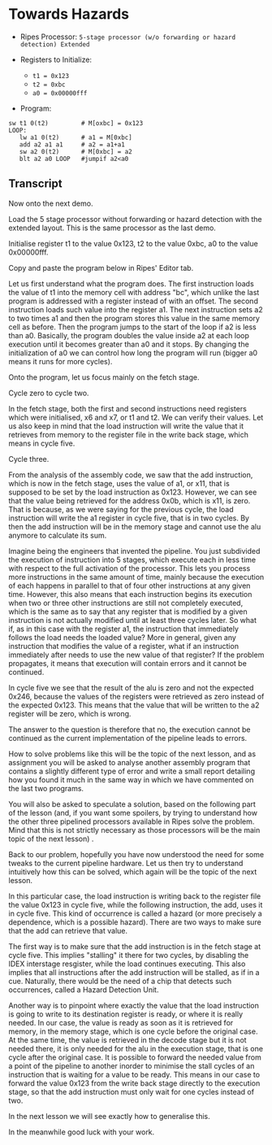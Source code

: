 # Towards Hazards

- Ripes Processor: ```5-stage processor (w/o forwarding or hazard detection) Extended```
- Registers to Initialize:
    - ```t1 = 0x123```
    - ```t2 = 0xbc```
    - ```a0 = 0x00000fff```

- Program:
```assembly
sw t1 0(t2)         # M[oxbc] = 0x123
LOOP:
   lw a1 0(t2)      # a1 = M[0xbc] 
   add a2 a1 a1     # a2 = a1+a1
   sw a2 0(t2)      # M[0xbc] = a2
   blt a2 a0 LOOP   #jumpif a2<a0
```

## Transcript
Now onto the next demo.

Load the 5 stage processor without forwarding or hazard detection with the extended layout. This is the same processor as the last demo.

Initialise register t1 to the value 0x123, t2 to the value 0xbc, a0 to the value 0x00000fff.

Copy and paste the program below in Ripes' Editor tab.

Let us first understand what the program does. The first instruction loads the value of t1 into the memory cell with address "bc", which unlike the last program is addressed with a register instead of with an offset. The second instruction loads such value into the register a1. The next instruction sets a2 to two times a1 and then the program stores this value in the same memory cell as before. Then the program jumps to the start of the loop if a2 is less than a0. Basically, the program doubles the value inside a2 at each loop execution until it becomes greater than a0 and it stops. By changing the initialization of a0 we can control how long the program will run (bigger a0 means it runs for more cycles).

Onto the program, let us focus mainly on the fetch stage.

Cycle zero to cycle two.

In the fetch stage, both the first and second instructions need registers which were initialised, x6 and x7, or t1 and t2. We can verify their values. Let us also keep in mind that the load instruction will write the value that it retrieves from memory to the register file in the write back stage, which means in cycle five.

Cycle three.

From the analysis of the assembly code, we saw that the add instruction, which is now in the fetch stage, uses the value of a1, or x11, that is supposed to be set by the load instruction as 0x123. However, we can see that the value being retrieved for the address 0x0b, which is x11, is zero. That is because, as we were saying for the previous cycle, the load instruction will write the a1 register in cycle five, that is in two cycles. By then the add instruction will be in the memory stage and cannot use the alu anymore to calculate its sum. 

Imagine being the engineers that invented the pipeline. You just subdivided the execution of instruction into 5 stages, which execute each in less time with respect to the full activation of the processor. This lets you process more instructions in the same amount of time, mainly because the execution of each happens in parallel to that of four other instructions at any given time. However, this also means that each instruction begins its execution when two or three other instructions are still not completely executed, which is the same as to say that any register that is modified by a given instruction is not actually modified until at least three cycles later. So what if, as in this case with the register a1, the instruction that immediately follows the load needs the loaded value? More in general, given any instruction that modifies the value of a register, what if an instruction immediately after needs to use the new value of that register?
If the problem propagates, it means that execution will contain errors and it cannot be continued. 

In cycle five we see that the result of the alu is zero and not the expected 0x246, because the values of the registers were retrieved as zero instead of the expected 0x123. This means that the value that will be written to the a2 register will be zero, which is wrong.

The answer to the question is therefore that no, the execution cannot be continued as the current implementation of the pipeline leads to errors.

How to solve problems like this will be the topic of the next lesson, and as assignment you will be asked to analyse another assembly program that contains a slightly different type of error and write a small report detailing how you found it much in the same way in which we have commented on the last two programs.

You will also be asked to speculate a solution, based on the following part of the lesson (and, if you want some spoilers, by trying to understand how the other three pipelined processors available in Ripes solve the problem. Mind that this is not strictly necessary as those processors will be the main topic of the next lesson) .

Back to our problem, hopefully you have now understood the need for some tweaks to the current pipeline hardware. Let us then try to understand intuitively how this can be solved, which again will be the topic of the next lesson. 

In this particular case, the load instruction is writing back to the register file the value 0x123 in cycle five, while the following instruction, the add, uses it in cycle five. This kind of occurrence is called a hazard (or more precisely a dependence, which is a possible hazard). There are two ways to make sure that the add can retrieve that value. 

The first way is to make sure that the add instruction is in the fetch stage at cycle five. This implies "stalling" it there for two cycles, by disabling the IDEX interstage resgister, while the load continues executing. This also implies that all instructions after the add instruction will be stalled, as if in a cue. Naturally, there would be the need of a chip that detects such occurrences, called a Hazard Detection Unit.

Another way is to pinpoint where exactly the value that the load instruction is going to write to its destination register is ready, or where it is really needed. In our case, the value is ready as soon as it is retrieved for memory, in the memory stage, which is one cycle before the original case. At the same time, the value is retrieved in the decode stage but it is not needed there, it is only needed for the alu in the execution stage, that is one cycle after the original case. It is possible to forward the needed value from a point of the pipeline to another inorder to minimise the stall cycles of an instruction that is waiting for a value to be ready. This means in our case to forward the value 0x123 from the write back stage directly to the execution stage, so that the add instruction must only wait for one cycles instead of two.

In the next lesson we will see exactly how to generalise this.

In the meanwhile good luck with your work.
